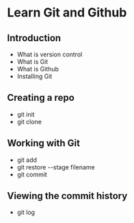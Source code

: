 # Learn Git and Github

## Introduction
* What is version control
* What is Git
* What is Github
* Installing Git

## Creating a repo
* git init
* git clone

## Working with Git
* git add
* git restore --stage filename
* git commit

## Viewing the commit history
* git log